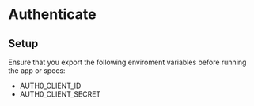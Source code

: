 # Authenticate

## Setup

Ensure that you export the following enviroment variables before running the app or specs:

* AUTH0_CLIENT_ID
* AUTH0_CLIENT_SECRET

